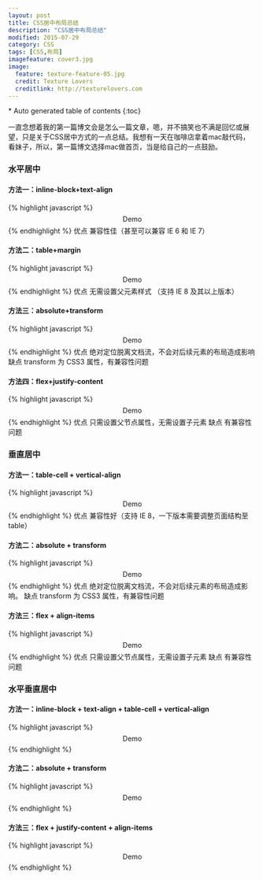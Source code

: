 ```yaml
---
layout: post
title: CSS居中布局总结
description: "CSS居中布局总结"
modified: 2015-07-29
category: CSS
tags: [CSS,布局]
imagefeature: cover3.jpg
image:
  feature: texture-feature-05.jpg
  credit: Texture Lovers
  creditlink: http://texturelovers.com
---
```


<style type="text/css">
    .trans {
        font-size:12px;
        color:#999;
    }
</style>
<section id="table-of-contents" class="toc">
<div id="drawer" markdown="1">
*  Auto generated table of contents
{:toc}
</div>
</section><!-- /#table-of-contents -->

一直念想着我的第一篇博文会是怎么一篇文章，嗯，并不搞笑也不满是回忆或展望，只是关于CSS居中方式的一点总结。我想有一天在咖啡店拿着mac敲代码，看妹子，所以，第一篇博文选择mac做首页，当是给自己的一点鼓励。

### 水平居中

#### 方法一：inline-block+text-align
{% highlight javascript %}
<div class="parent">
  <div class="child">Demo</div>
</div>

<style>
  .child {
    display: inline-block;
  }
  .parent {
    text-align: center;
  }
</style>
{% endhighlight %}
优点
兼容性佳（甚至可以兼容 IE 6 和 IE 7）

#### 方法二：table+margin
{% highlight javascript %}
<div class="parent">
  <div class="child">Demo</div>
</div>

<style>
  .child {
    display: table;
    margin: 0 auto;
  }
</style>
{% endhighlight %}
优点
无需设置父元素样式 （支持 IE 8 及其以上版本）

#### 方法三：absolute+transform
{% highlight javascript %}
<div class="parent">
  <div class="child">Demo</div>
</div>

<style>
  .parent {
    position: relative;
  }
  .child {
    position: absolute;
    left: 50%;
    transform: translateX(-50%);
  }
</style>
{% endhighlight %}
优点
绝对定位脱离文档流，不会对后续元素的布局造成影响
缺点
transform 为 CSS3 属性，有兼容性问题

#### 方法四：flex+justify-content
{% highlight javascript %}
<div class="parent">
  <div class="child">Demo</div>
</div>

<style>
  .parent {
    display: flex;
    justify-content: center;
  }

  /* 或者下面的方法，可以达到一样的效果 */

  .parent {
    display: flex;
  }
  .child {
    margin: 0 auto;
  }
</style>
{% endhighlight %}
优点
只需设置父节点属性，无需设置子元素
缺点
有兼容性问题

### 垂直居中

#### 方法一：table-cell + vertical-align
{% highlight javascript %}
<div class="parent">
  <div class="child">Demo</div>
</div>

<style>
  .parent {
    display: table-cell;
    vertical-align: middle;
  }
</style>
{% endhighlight %}
优点
兼容性好（支持 IE 8，一下版本需要调整页面结构至 table）

#### 方法二：absolute + transform
{% highlight javascript %}
<div class="parent">
  <div class="child">Demo</div>
</div>

<style>
  .parent {
    position: relative;
  }
  .child {
    position: absolute;
    top: 50%;
    transform: translateY(-50%);
  }
</style>
{% endhighlight %}
优点
绝对定位脱离文档流，不会对后续元素的布局造成影响。
缺点
transform 为 CSS3 属性，有兼容性问题

#### 方法三：flex + align-items
{% highlight javascript %}
<div class="parent">
  <div class="child">Demo</div>
</div>

<style>
  .parent {
    display: flex;
    align-items: center;
  }
</style>
{% endhighlight %}
优点
只需设置父节点属性，无需设置子元素
缺点
有兼容性问题

### 水平垂直居中

#### 方法一：inline-block + text-align + table-cell + vertical-align
{% highlight javascript %}
<div class="parent">
  <div class="child">Demo</div>
</div>

<style>
  .parent {
    text-align: center;
    display: table-cell;
    vertical-align: middle;
  }
  .child {
    display: inline-block;
  }
</style>
{% endhighlight %}

#### 方法二：absolute + transform
{% highlight javascript %}
<div class="parent">
  <div class="child">Demo</div>
</div>

<style>
  .parent {
    position: relative;
  }
  .child {
    position: absolute;
    left: 50%;
    top: 50%;
    transform: translate(-50%, -50%);
  }
</style>
{% endhighlight %}

#### 方法三：flex + justify-content + align-items
{% highlight javascript %}
<div class="parent">
  <div class="child">Demo</div>
</div>

<style>
  .parent {
    display: flex;
    justify-content: center;
    align-items: center;
  }
</style>
{% endhighlight %}